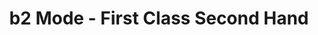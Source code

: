 ---
title: "b2 Mode - First Class Second Hand"
url: /erlangen/b2-mode-first-class-second-hand/
shop: Kleidung
---
